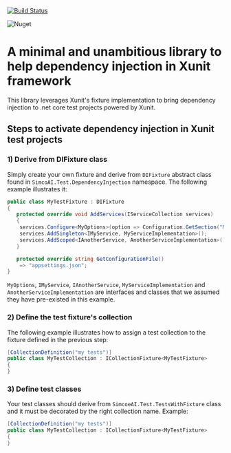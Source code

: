 [![Build Status](https://dev.azure.com/simcoeai/ArchitectureLibrary/_apis/build/status/SimcoeAI.xunittools?branchName=main)](https://dev.azure.com/simcoeai/ArchitectureLibrary/_build/latest?definitionId=10&branchName=main)

![Nuget](https://img.shields.io/nuget/v/SimcoeAI.Test?color=cc)

# A minimal and unambitious library to help dependency injection in Xunit framework
This library leverages Xunit's fixture implementation to bring dependency injection to .net core test projects powered by Xunit. 

## Steps to activate dependency injection in Xunit test projects

### 1) Derive from DIFixture class
Simply create your own fixture and derive from ```DIFixture``` abstract class found in ```SimcoAI.Test.DependencyInjection``` namespace. The following example illustrates it:

```csharp
public class MyTestFixture : DIFixture
{
   protected override void AddServices(IServiceCollection services)
   {
	services.Configure<MyOptions>(option => Configuration.GetSection("MyOptions").Bind(option));
	services.AddSingleton<IMyService, MyServiceImplementation>();
	services.AddScoped<IAnotherService, AnotherServiceImplementation>();
   }

   protected override string GetConfigurationFile()
	=> "appsettings.json";
}
```
```MyOptions```, ```IMyService```, ```IAnotherService```, ```MyServiceImplementation``` and ```AnotherServiceImplementation``` are interfaces and classes that we assumed they have pre-existed in this example.

### 2) Define the test fixture's collection
The following example illustrates how to assign a test collection to the fixture defined in the previous step:

```csharp
[CollectionDefinition("my tests")]
public class MyTestCollection : ICollectionFixture<MyTestFixture>
{
}
``` 

### 3) Define test classes
Your test classes should derive from ```SimcoeAI.Test.TestsWithFixture``` class and it must be decorated by the right collection name. Example:

```csharp
[CollectionDefinition("my tests")]
public class MyTestCollection : ICollectionFixture<MyTestFixture>
{
}
```
